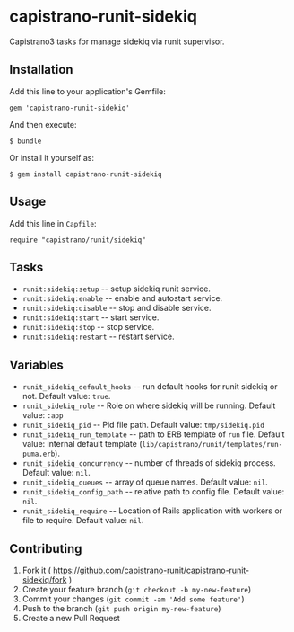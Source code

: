 # capistrano-runit-sidekiq

Capistrano3 tasks for manage sidekiq via runit supervisor.

## Installation

Add this line to your application's Gemfile:

    gem 'capistrano-runit-sidekiq'

And then execute:

    $ bundle

Or install it yourself as:

    $ gem install capistrano-runit-sidekiq

## Usage

Add this line in `Capfile`:
```
require "capistrano/runit/sidekiq"
```

## Tasks

* `runit:sidekiq:setup` -- setup sidekiq runit service.
* `runit:sidekiq:enable` -- enable and autostart service.
* `runit:sidekiq:disable` -- stop and disable service.
* `runit:sidekiq:start` -- start service.
* `runit:sidekiq:stop` -- stop service.
* `runit:sidekiq:restart` -- restart service.

## Variables

* `runit_sidekiq_default_hooks` -- run default hooks for runit sidekiq or not. Default value: `true`.
* `runit_sidekiq_role` -- Role on where sidekiq will be running. Default value: `:app`
* `runit_sidekiq_pid` -- Pid file path. Default value: `tmp/sidekiq.pid`
* `runit_sidekiq_run_template` -- path to ERB template of `run` file. Default value: internal default template (`lib/capistrano/runit/templates/run-puma.erb`).
* `runit_sidekiq_concurrency` -- number of threads of sidekiq process. Default value: `nil`.
* `runit_sidekiq_queues` -- array of queue names. Default value: `nil`.
* `runit_sidekiq_config_path` -- relative path to config file. Default value: `nil`.
* `runit_sidekiq_require` -- Location of Rails application with workers or file to require. Default value: `nil`.

## Contributing

1. Fork it ( https://github.com/capistrano-runit/capistrano-runit-sidekiq/fork )
2. Create your feature branch (`git checkout -b my-new-feature`)
3. Commit your changes (`git commit -am 'Add some feature'`)
4. Push to the branch (`git push origin my-new-feature`)
5. Create a new Pull Request
